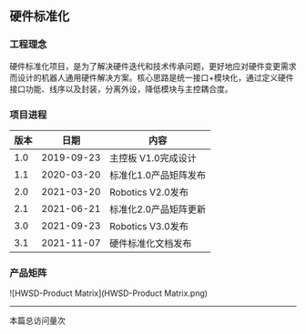 ## 硬件标准化

### 工程理念

硬件标准化项目，是为了解决硬件迭代和技术传承问题，更好地应对硬件变更需求而设计的机器人通用硬件解决方案。核心思路是统一接口+模块化，通过定义硬件接口功能、线序以及封装，分离外设，降低模块与主控耦合度。

### 项目进程

| 版本 | 日期       | 内容                  |
| ---- | ---------- | --------------------- |
| 1.0  | 2019-09-23 | 主控板 V1.0完成设计   |
| 1.1  | 2020-03-20 | 标准化1.0产品矩阵发布 |
| 2.0  | 2021-03-20 | Robotics V2.0发布     |
| 2.1  | 2021-06-21 | 标准化2.0产品矩阵更新 |
| 3.0  | 2021-09-23 | Robotics V3.0发布     |
| 3.1  | 2021-11-07 | 硬件标准化文档发布    |

### 产品矩阵

![HWSD-Product Matrix](HWSD-Product Matrix.png)

---

<span id="busuanzi_container_page_pv">本篇总访问量<span id="busuanzi_value_page_pv"></span>次</span>
